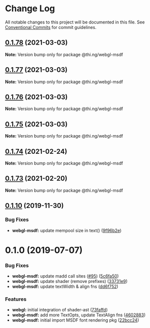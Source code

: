 # Change Log

All notable changes to this project will be documented in this file.
See [Conventional Commits](https://conventionalcommits.org) for commit guidelines.

## [0.1.78](https://github.com/thi-ng/umbrella/compare/@thi.ng/webgl-msdf@0.1.77...@thi.ng/webgl-msdf@0.1.78) (2021-03-03)

**Note:** Version bump only for package @thi.ng/webgl-msdf





## [0.1.77](https://github.com/thi-ng/umbrella/compare/@thi.ng/webgl-msdf@0.1.76...@thi.ng/webgl-msdf@0.1.77) (2021-03-03)

**Note:** Version bump only for package @thi.ng/webgl-msdf





## [0.1.76](https://github.com/thi-ng/umbrella/compare/@thi.ng/webgl-msdf@0.1.75...@thi.ng/webgl-msdf@0.1.76) (2021-03-03)

**Note:** Version bump only for package @thi.ng/webgl-msdf





## [0.1.75](https://github.com/thi-ng/umbrella/compare/@thi.ng/webgl-msdf@0.1.74...@thi.ng/webgl-msdf@0.1.75) (2021-03-03)

**Note:** Version bump only for package @thi.ng/webgl-msdf





## [0.1.74](https://github.com/thi-ng/umbrella/compare/@thi.ng/webgl-msdf@0.1.73...@thi.ng/webgl-msdf@0.1.74) (2021-02-24)

**Note:** Version bump only for package @thi.ng/webgl-msdf





## [0.1.73](https://github.com/thi-ng/umbrella/compare/@thi.ng/webgl-msdf@0.1.72...@thi.ng/webgl-msdf@0.1.73) (2021-02-20)

**Note:** Version bump only for package @thi.ng/webgl-msdf





## [0.1.10](https://github.com/thi-ng/umbrella/compare/@thi.ng/webgl-msdf@0.1.9...@thi.ng/webgl-msdf@0.1.10) (2019-11-30)

### Bug Fixes

* **webgl-msdf:** update mempool size in text() ([9f96b2e](https://github.com/thi-ng/umbrella/commit/9f96b2ec525cd8d8a5d5e31d39352f0c6e350991))

# 0.1.0 (2019-07-07)

### Bug Fixes

* **webgl-msdf:** update madd call sites ([#95](https://github.com/thi-ng/umbrella/issues/95)) ([5c6fa50](https://github.com/thi-ng/umbrella/commit/5c6fa50))
* **webgl-msdf:** update shader (remove prefixes) ([33731e9](https://github.com/thi-ng/umbrella/commit/33731e9))
* **webgl-msdf:** update textWidth & align fns ([dd6f752](https://github.com/thi-ng/umbrella/commit/dd6f752))

### Features

* **webgl:** initial integration of shader-ast ([73faffd](https://github.com/thi-ng/umbrella/commit/73faffd))
* **webgl-msdf:** add more TextOpts, update TextAlign fns ([4602883](https://github.com/thi-ng/umbrella/commit/4602883))
* **webgl-msdf:** initial import MSDF font rendering pkg ([22bcc24](https://github.com/thi-ng/umbrella/commit/22bcc24))
